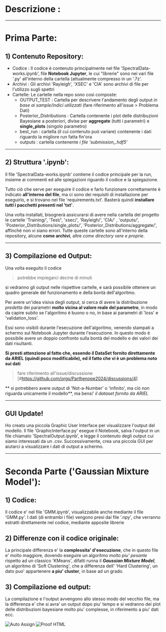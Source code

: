# Descrizione : 

---

# Prima Parte:

## 1) Contenuto Repository:

- Codice : Il codice è contenuto principalmente nel file 'SpectralData-works.ipynb', file **Notebook Jupyter**, le cui "librerie" sono nei vari file '.py' all'interno della cartella (attualmente compresso in un '.7z'.
- Archivi : Gli archivi 'Rayleigh', 'XSEC' e 'CIA' sono archivi di file per l'utilizzo sugli spettri
- Cartelle:
  Le cartelle nella repo sono così composte:
    - OUTPUT_TEST : Cartella per descrivere l'andamento degli output *in base ai sample/indici utilizzati* (fare riferimento all'issue > Problema Dati)
    - Posterior_Distributions : Cartella contenente i plot delle distribuzioni Bayesiane a posteriori, divise per **aggregate** (tutti i parametri) e **single_plots** (singolo parametro)
    - best_run : cartella (il cui contenuto può variare) contenente i dati riguardo la migliore run fatta fin'ora
    - outputs : cartella contenente *i file 'submission_<counter>.hdf5'*

---

## 2) Struttura '.ipynb':

Il file 'SpectralData-works.ipynb' contiene il codice principale per la run, insieme ai commenti ed alle spiegazioni riguardo il codice e la spiegazione.

Tutto ciò che serve per eseguire il codice e farlo funzionare correttamente è indicato **all'interno del file**, ma ci sono dei requisiti di installazione per eseguirlo, e si trovano nel file 'requirements.txt'. Basterà quindi **installare *tutti* i pacchetti presenti nel 'txt'**.

Una volta installati, bisognerà assicurarsi di avere nella cartella del progetto le cartelle 'Training/', 'Test/', 'xsec/', 'Rayleigh/', 'CIA/' , 'outputs/', 'Posterior_Distributions/single_plots/', 'Posterior_Distributions/aggregate/', affinchè non vi siano errori. Tutte queste cartelle sono all'interno della repository, alcune **come archivi**, altre *come directory vere e proprie*.

---

## 3) Compilazione ed Output:

Una volta eseguito il codice 
  >potrebbe impiegarci decine di minuti

si vedranno gli output nelle rispettive cartelle, e sarà possibile ottenere un quadro generale del funzionamento e della bontà dell'algoritmo.

Per avere un'idea visiva degli output, si cerca di avere la distribuzione *predetta* dei parametri **molto vicina al valore reale del parametro**, in modo da capire subito se l'algoritmo è buono o no, in base ai parametri di 'loss' e 'validation_loss'. 

Essi sono visibili durante l'esecuzione dell'algoritmo, venendo stampati a schermo sul Notebook Jupyter durante l'esecuzione. In questo modo è possibile avere un doppio confronto sulla bontà del modello e dei valori dei dati risultanti.

**Si presti attenzione al fatto che, essendo il DataSet fornito direttamente da ARIEL (quindi poco modificabile), ed il fatto che vi è un problema noto sui dati** 
  >fare riferimento all'issue/discussione [#https://github.com/orgs/Parthenope2024/discussions/4]

** si potrebbero avere output di 'Not-a-Number' o 'infinito', ma ciò non riguarda unicamente il modello**, ma bensi' *il dataset fornito da ARIEL*

---

## GUI Update!

Ho creato una piccola Graphic User Interface per visualizzare l'output del modello.
Il file 'GraphicInterface.py' esegue il Notebook, salva l'output in un file chiamato 'SpectralOutput.ipynb', e legge il contenuto degli output cui siamo interessati da un .csv.
Successivamente, crea una piccola GUI per aiutarci a visualizzare i dati di output a schermo.

---

# Seconda Parte ('Gaussian Mixture Model'):

## 1) Codice:
Il codice e' nel file 'GMM.ipynb', visualizzabile anche mediante il file 'GMM.py'. I dati (di entrambi i file) vengono presi dai file '.npy', che verranno estratti direttamente nel codice, mediante apposite librerie

## 2) Differenze con il codice originale:
La principale differenza e' la **complessita' d'esecuzione**, che in questo file e' molto maggiore, dovendo eseguire un algoritmo *molto piu' pesante* rispetto ad un classico 'KMeans', difatti runna il ***Gaussian Mixture Model***, un algoritmo di 'Soft Clustering', che a differenza dell' 'Hard Clustering', un dato puo' appartenere **a piu' cluster**, in base ad un grado.

## 3) Compilazione ed output:
La compilazione e l'output avvengono allo stesso modo del vecchio file, ma la differenza e' che si avra' un output dopo piu' tempo e si vedranno dei plot delle distribuzioni bayesiane molto piu' complesse, in riferimento a piu' dati ecc.

![Auto Assign](https://github.com/Parthenope2024/demo-repository/actions/workflows/auto-assign.yml/badge.svg)
![Proof HTML](https://github.com/Parthenope2024/demo-repository/actions/workflows/proof-html.yml/badge.svg)
